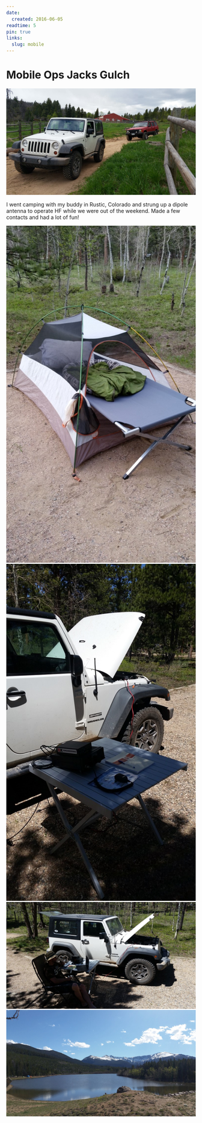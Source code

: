 ```yaml
---
date:
  created: 2016-06-05
readtime: 5
pin: true
links:
  slug: mobile
---
```


# Mobile Ops Jacks Gulch

![Mobile Ops Jacks Gulch](../../img/camping-jacks-gulch-01.png)

I went camping with my buddy in Rustic, Colorado and strung up a dipole antenna to operate HF while we were out of the weekend. Made a few contacts and had a lot of fun!

<!-- more -->

![Mobile Ops Jacks Gulch](../../img/camping-jacks-gulch-02.png)
![Mobile Ops Jacks Gulch](../../img/camping-jacks-gulch-03.png)
![Mobile Ops Jacks Gulch](../../img/camping-jacks-gulch-04.png)
![Mobile Ops Jacks Gulch](../../img/camping-jacks-gulch-05.png)